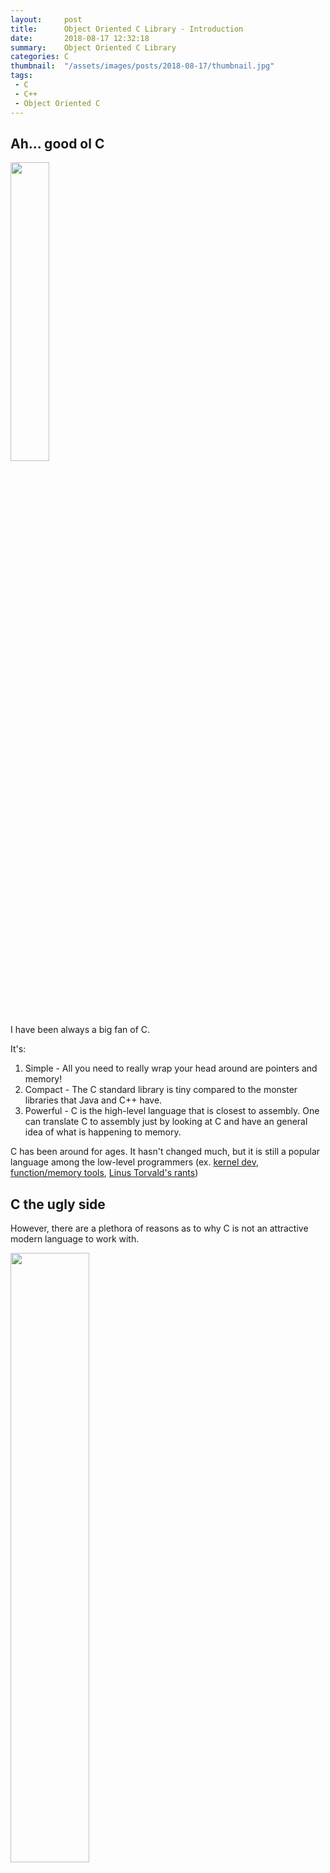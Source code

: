 ```yaml
---
layout:     post
title:      Object Oriented C Library - Introduction
date:       2018-08-17 12:32:18
summary:    Object Oriented C Library
categories: C
thumbnail:  "/assets/images/posts/2018-08-17/thumbnail.jpg"
tags:
 - C
 - C++
 - Object Oriented C
---
```


## Ah... good ol C

<img src="/assets/images/posts/2018-08-17/c_programming.jpg" width="35%">

I have been always a big fan of C. 

It's:
1. Simple - All you need to really wrap your head around are pointers and memory!
2. Compact - The C standard library is tiny compared to the monster libraries that Java and C++ have.
3. Powerful - C is the high-level language that is closest to assembly. One can translate C to assembly just by looking at C and have an general idea of what is happening to memory.

C has been around for ages. It hasn't changed much, but it is still a popular language among the low-level programmers (ex. [kernel dev](https://cppdepend.com/blog/?p=898), [function/memory tools](https://github.com/rantoniello/valgrind), [Linus Torvald's rants](https://www.reddit.com/r/linusrants/))

## C the ugly side

However, there are a plethora of reasons as to why C is not an attractive modern language to work with.

<img src="https://media1.tenor.com/images/5578616247515b540d877db81818f009/tenor.gif?itemid=7866344" width="50%">

1. Memory management - Other languages like Java have a [garbage collector](https://en.wikipedia.org/wiki/Garbage_collection_(computer_science)), so one doesn't have to worry about managing memory 
2. Suitable standard library - C standard library. There are many gotchas in the standard library. There are many [deprecated functions](https://wiki.sei.cmu.edu/confluence/display/c/MSC24-C.+Do+not+use+deprecated+or+obsolescent+functions) in the standard library. There are many thread unsafe functions in the standard library. The standard library will make you [sad](https://youtu.be/8GxqvnQyaxs?t=23) sometimes. :(
3. Getting something done - C doesn't have [vectors](https://en.cppreference.com/w/cpp/container/vector). C doesn't have [maps](https://en.cppreference.com/w/cpp/container/map). C doesn't really even have proper [strings](https://symas.com/the-sad-state-of-c-strings/). C doesn't have anything really besides pointers and memory that the programmer has to figure out how to use. This makes developing something in a timely manner incredibly frustrating and difficult.

<img src="/assets/images/posts/2018-08-17/feelsbadman.png" width="30%">

## C++ like C?

Wait. There's still hope!

<img src="/assets/images/posts/2018-08-17/feelsgoodman.png" width="50%">
<span class="rainbow">Introducing [OOC](https://github.com/Maknee/OOC)! (Object oriented C library)</span> - [Github link](https://github.com/Maknee/OOC)

OOC is a library wrapper I wrote around a year ago. It is mainly influenced by C++ and has C++ like syntax.

[Here is a quick example of string splitting in OOC](https://github.com/Maknee/OOC/blob/master/examples/String-Parsing_Example/string_example.c):

{% highlight cpp %}
Vector(String) SplitByDelimiter(String str, String delimiter)
{
	//Create a vector containing all the strings
	Vector(String) directories = New(Vector(String));

	//Parse line 
	int start_index = 0;
	int index_of_slash = 0;

	//Find the index of the next occurence of "/"
	while ((index_of_slash = Call(str, find, delimiter, start_index)) != NPOS)
	{
		//Get the substring between the last occurence and next occurence of "/"
		String directory = Call(str, substring, start_index, index_of_slash);

		//Insert the substring into the vector
		MoveCall(directories, push_back, directory);

		//Update the index to one past the occurence of "/"
		start_index = index_of_slash + 1;
	}

	//There is still one substring after the last occurence of "/"
	String last_directory = Call(str, substring, start_index, index_of_slash);

	MoveCall(directories, push_back, last_directory);

	return directories;
}
{% endhighlight %}

[An example of string splitting in C++](https://github.com/Maknee/OOC/blob/master/examples/String-Parsing_Example/string_example.cpp):

{% highlight cpp %}
std::vector<std::string> SplitByDelimiter(std::string& str, std::string& delimiter)
{
	//Create a vector containing all the strings
	std::vector<std::string> directories;

	//Parse line 
	int start_index = 0;
	int index_of_slash = 0;

	//Find the index of the next occurence of "/"
	while ((index_of_slash = str.find(delimiter, start_index) != std::string::npos))
	{
		//Get the substring between the last occurence and next occurence of "/"
		std::string directory = str.substr(start_index, index_of_slash);

		//Insert the substring into the vector
		directories.push_back(std::move(directory));

		//Update the index to one past the occurence of "/"
		start_index = index_of_slash + 1;
	}

	//There is still one substring after the last occurence of "/"
	std::string directory = str.substr(start_index, index_of_slash);

	directories.push_back(std::move(directory));

	return directories;
}
{% endhighlight %}

As you can see, OOC's syntax is very similar C++'s syntax, which is pretty neat since OOC is implemented in just C.

## Breaking down the example

{% highlight cpp %}
Vector(String) SplitByDelimiter(String str, String delimiter)
{% endhighlight %}

Objects in OOC are pointers since references in C do not exist. By default, everything is passed by reference (pointers, cough, cough) in OOC. 

Therefore, `String` type here is actually a pointer to a string struct. `Vector(String)` as well is a pointer to a vector of string structs. 

{% highlight cpp %}
//Create a vector containing all the strings
Vector(String) directories = New(Vector(String));
{% endhighlight %}

Every object must be allocated with the `New` keyword. This is because C cannot automatically invoke the constructor when the object is declared unlike C++, which is allocated on the stack. 

{% highlight cpp %}
std::vector<std::string> directories; //automatic allocation on the stack!
{% endhighlight %}

In addition, as I mentioned in the previous paragraph, objects in OOC are actually pointers, so they work similar to having a pointer to a class in C++.

{% highlight cpp %}
//More like
std::vector<std::string>* directories = new std::vector<std::string>(); //allocating the vector in heap!
{% endhighlight %}

{% highlight cpp %}
//Find the index of the next occurence of "/"
while ((index_of_slash = Call(str, find, delimiter, start_index)) != NPOS)
{% endhighlight %}

You might have noticed that `Call(...)` is used to call the appropriate function unlike:

{% highlight cpp %}
while ((index_of_slash = str.find(delimiter, start_index) != std::string::npos))
{% endhighlight %}

This definitely is harder to read, but the variable/function names are in the correct order. On the technical side, the reason why `Call(...)` is necessary will be discussed in a future post.

Also, `NPOS` is used instead of `std::string::npos` as C doesn't have namespaces.

{% highlight cpp %}
//Get the substring between the last occurence and next occurence of "/"
String directory = Call(str, substring, start_index, index_of_slash);

//Insert the substring into the vector
MoveCall(directories, push_back, directory);
{% endhighlight %}

This is where it gets interesting. In C++11, [move semantics](https://stackoverflow.com/questions/3106110/what-are-move-semantics) became part of the C++ standard. To summarize, one could "move" the ownership of an object to another object or as some people describe it -- "[moves its guts to the new object](http://blogs.microsoft.co.il/alon/2013/04/03/introduction-to-c-11-series-part-9-r-value-l-value-move-semantics-and-perfect-forwarding/)".

<p>
<img src="https://media1.tenor.com/images/7f7394d62fa69a576f88dde163ae420e/tenor.gif?itemid=11687378" width="50%" alt>
<center><font size="-1"><em>Literally taking its guts.</em></font></center>
</p>

Basically, in the example above, `MoveCall(directories, push_back, directory);` would transfer move directory into directories vector, thus making directory invalid to use afterwards.

Example of what I mean by invalid usage after the item has been moved:

{% highlight cpp %}
//Insert the substring into the vector
MoveCall(directories, push_back, directory);

//Invalid code (directory is null, its contents were moved into directories)
//char* directory_c_str = Call(directory, c_str);

//Correct code (grab directory from within directories vector)
String directory = Call(directories, get, Call(directories, size) - 1); 
//Get the last element in directories 
{% endhighlight %}

The rest of the code should be pretty self explanatory :). Just look at the OOC and C++ example side by side.

## So, how does one copy then?

To, copy, you just use `Call` and not `MoveCall`.

{% highlight cpp %}
//Insert a copy of the substring into the vector
Call(directories, push_back, directory);
{% endhighlight %}

## How does heck does this even work?

<p>
<img src="https://media.giphy.com/media/12NUbkX6p4xOO4/giphy.gif" width="50%" alt>
<center><font size="-1"><em>Magic.</em></font></center>
</p>

Magic macros.

Did you just say [macros](https://stackoverflow.com/questions/14041453/why-are-preprocessor-macros-evil-and-what-are-the-alternatives), the awful, undebuggable, copy paste preprocessor magic?

<p>
<img src="https://media1.tenor.com/images/2d7df72b568551605943631988722703/tenor.gif?itemid=4905592" width="50%" alt>
<center><font size="-1"><em>Yes.</em></font></center>
</p>

In order to implement psuedo templating and have more usable and readable API, macros are necessary.

In the next few posts, we will dive into more examples and how OOC works internally.

---

## Extra tid bits

[Documentation](https://codedocs.xyz/Maknee/OOC/index.html)

[More examples](https://github.com/Maknee/OOC/blob/master/examples)

Current version is version 2 (OOC_V2) where the API has been simplified. If you see version 1 code (OOC_V1), the type is passed to every `Call`. By default, version 2 is enabled.

[Snaipe](https://github.com/Snaipe) implemented smart pointers in C with gcc extensions [libcsptr](https://github.com/Snaipe/libcsptr). This is really awesome!

Go check out his [post](https://snai.pe/c/c-smart-pointers/) about his project. This could be used to create a [RAII](https://en.wikipedia.org/wiki/Resource_acquisition_is_initialization)-like effect with OOC. 

---

## Object Oriented C Series:

[Introduction]({{ site.baseurl }}{% link _posts/2018-08-17-Object Oriented C Library - Introduction.md %})

